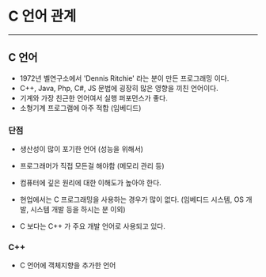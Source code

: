 # C 언어 관계
---
## C 언어

- 1972년 벨연구소에서 'Dennis Ritchie' 라는 분이 만든 프로그래밍 이다.
- C++, Java, Php, C#, JS 문법에 굉장히 많은 영향을 끼친 언어이다.
- 기계와 가장 친근한 언어여서 실행 퍼포먼스가 좋다.
- 소형기계 프로그램에 아주 적합 (임베디드)

### 단점
- 생산성이 많이 포기한 언어 (성능을 위해서)
- 프로그래머가 직접 모든걸 해야함 (메모리 관리 등)
- 컴퓨터에 깊은 원리에 대한 이해도가 높아야 한다.


- 현업에서는 C 프로그래밍을 사용하는 경우가 많이 없다. (임베디드 시스템, OS 개발, 시스템 개발 등을 하시는 분 이외)
- C 보다는 C++ 가 주요 개발 언어로 사용되고 있다.

### C++
- C 언어에 객체지향을 추가한 언어
